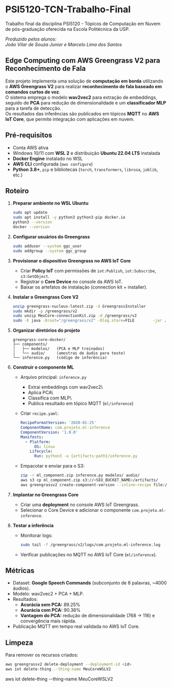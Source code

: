 # PSI5120-TCN-Trabalho-Final

Trabalho final da disciplina PSI5120 - Tópicos de Computação em Nuvem de
pós-graduação oferecida na Escola Politécnica da USP.

*Produzido pelos alunos:\
João Vilar de Souza Junior e Marcelo Lima dos Santos*

## Edge Computing com AWS Greengrass V2 para Reconhecimento de Fala

Este projeto implementa uma solução de **computação em borda**
utilizando o **AWS Greengrass V2** para realizar **reconhecimento de
fala baseado em comandos curtos de voz**.\
O sistema emprega o modelo **wav2vec2** para extração de embeddings,
seguido de **PCA** para redução de dimensionalidade e um **classificador
MLP** para a tarefa de detecção.\
Os resultados das inferências são publicados em tópicos **MQTT** no
**AWS IoT Core**, que permite integração com aplicações em nuvem.

## Pré-requisitos

-   Conta AWS ativa
-   Windows 10/11 com **WSL 2** e distribuição **Ubuntu 22.04 LTS**
    instalada
-   **Docker Engine** instalado no WSL
-   **AWS CLI** configurada (`aws configure`)
-   **Python 3.8+**, `pip` e bibliotecas (`torch`, `transformers`,
    `librosa`, `joblib`, etc.)

## Roteiro

1.  **Preparar ambiente no WSL Ubuntu**

    ``` bash
    sudo apt update
    sudo apt install -y python3 python3-pip docker.io
    python3 --version
    docker --version
    ```

2.  **Configurar usuários do Greengrass**

    ``` bash
    sudo adduser --system ggc_user
    sudo addgroup --system ggc_group
    ```

3.  **Provisionar o dispositivo Greengrass no AWS IoT Core**

    -   Criar **Policy IoT** com permissões de `iot:Publish`,
        `iot:Subscribe`, `s3:GetObject`.
    -   Registrar o **Core Device** no console da AWS IoT.
    -   Baixar os artefatos de instalação (connection kit + installer).

4.  **Instalar o Greengrass Core V2**

    ``` bash
    unzip greengrass-nucleus-latest.zip -d GreengrassInstaller
    sudo mkdir -p /greengrass/v2
    sudo unzip MeuCore-connectionKit.zip -d /greengrass/v2
    sudo -E java -Droot="/greengrass/v2" -Dlog.store=FILE        -jar ./GreengrassInstaller/lib/Greengrass.jar        --init-config /greengrass/v2/config.yaml        --component-default-user ggc_user:ggc_group        --setup-system-service true
    ```

5.  **Organizar diretórios do projeto**

        greengrass-core-docker/
        ├── components/
        │   ├── modelos/   (PCA e MLP treinados)
        │   └── audio/     (amostras de áudio para teste)
        └── inference.py   (código de inferência)

6.  **Construir o componente ML**

    -   Arquivo principal: `inference.py`

        -   Extrai embeddings com wav2vec2\
        -   Aplica PCA\
        -   Classifica com MLP\
        -   Publica resultado em tópico MQTT (`ml/inference`)

    -   Criar `recipe.yaml`:

        ``` yaml
        RecipeFormatVersion: '2020-01-25'
        ComponentName: com.projeto.ml-inference
        ComponentVersion: '1.0.0'
        Manifests:
          - Platform:
              OS: linux
            Lifecycle:
              Run: python3 -u {artifacts:path}/inference.py
        ```

    -   Empacotar e enviar para o S3:

        ``` bash
        zip -r ml_component.zip inference.py modelos/ audio/
        aws s3 cp ml_component.zip s3://<SEU_BUCKET_NAME>/artifacts/
        aws greengrassv2 create-component-version --inline-recipe file://recipe.yaml
        ```

7.  **Implantar no Greengrass Core**

    -   Criar uma **deployment** no console AWS IoT Greengrass.
    -   Selecionar o Core Device e adicionar o componente
        `com.projeto.ml-inference`.

8.  **Testar a inferência**

    -   Monitorar logs:

        ``` bash
        sudo tail -f /greengrass/v2/logs/com.projeto.ml-inference.log
        ```

    -   Verificar publicações no MQTT no AWS IoT Core (`ml/inference`).

## Métricas

-   Dataset: **Google Speech Commands** (subconjunto de 8 palavras,
    \~4000 áudios).
-   Modelo: wav2vec2 + PCA + MLP.
-   Resultados:
    -   **Acurácia sem PCA:** 89.25%
    -   **Acurácia com PCA:** 90.38%
    -   **Vantagem do PCA:** redução de dimensionalidade (768 → 116) e
        convergência mais rápida.
-   Publicação MQTT em tempo real validada no AWS IoT Core.

## Limpeza

Para remover os recursos criados:

``` bash
aws greengrassv2 delete-deployment --deployment-id <id>
aws iot delete-thing --thing-name MeuCoreWSLV2
```
aws iot delete-thing --thing-name MeuCoreWSLV2
```
